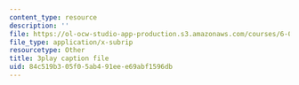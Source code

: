 ```yaml
---
content_type: resource
description: ''
file: https://ol-ocw-studio-app-production.s3.amazonaws.com/courses/6-042j-mathematics-for-computer-science-spring-2015/84c519b305f05ab491eee69abf1596db_dW0f62lcCLE.vtt
file_type: application/x-subrip
resourcetype: Other
title: 3play caption file
uid: 84c519b3-05f0-5ab4-91ee-e69abf1596db
---
```

